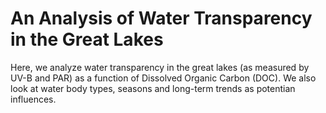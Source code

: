 # An Analysis of Water Transparency in the Great Lakes

Here, we analyze water transparency in the great lakes (as measured by UV-B and PAR) as a function of Dissolved Organic Carbon (DOC).  We also look at water body types, seasons and long-term trends as potentian influences.


